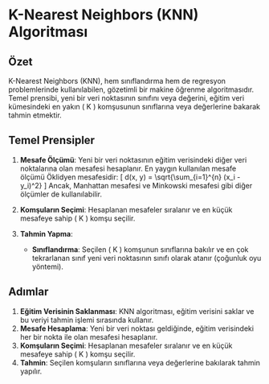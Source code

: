 # K-Nearest Neighbors (KNN) Algoritması

## Özet
K-Nearest Neighbors (KNN), hem sınıflandırma hem de regresyon problemlerinde kullanılabilen, gözetimli bir makine öğrenme algoritmasıdır. Temel prensibi, yeni bir veri noktasının sınıfını veya değerini, eğitim veri kümesindeki en yakın \( K \) komşusunun sınıflarına veya değerlerine bakarak tahmin etmektir.

## Temel Prensipler
1. **Mesafe Ölçümü**: Yeni bir veri noktasının eğitim verisindeki diğer veri noktalarına olan mesafesi hesaplanır. En yaygın kullanılan mesafe ölçümü Öklidyen mesafesidir:
   \[
   d(x, y) = \sqrt{\sum_{i=1}^{n} (x_i - y_i)^2}
   \]
   Ancak, Manhattan mesafesi ve Minkowski mesafesi gibi diğer ölçümler de kullanılabilir.

2. **Komşuların Seçimi**: Hesaplanan mesafeler sıralanır ve en küçük mesafeye sahip \( K \) komşu seçilir.

3. **Tahmin Yapma**:
   - **Sınıflandırma**: Seçilen \( K \) komşunun sınıflarına bakılır ve en çok tekrarlanan sınıf yeni veri noktasının sınıfı olarak atanır (çoğunluk oyu yöntemi).

## Adımlar
1. **Eğitim Verisinin Saklanması**: KNN algoritması, eğitim verisini saklar ve bu veriyi tahmin işlemi sırasında kullanır.
2. **Mesafe Hesaplama**: Yeni bir veri noktası geldiğinde, eğitim verisindeki her bir nokta ile olan mesafesi hesaplanır.
3. **Komşuların Seçimi**: Hesaplanan mesafeler sıralanır ve en küçük mesafeye sahip \( K \) komşu seçilir.
4. **Tahmin**: Seçilen komşuların sınıflarına veya değerlerine bakılarak tahmin yapılır.
